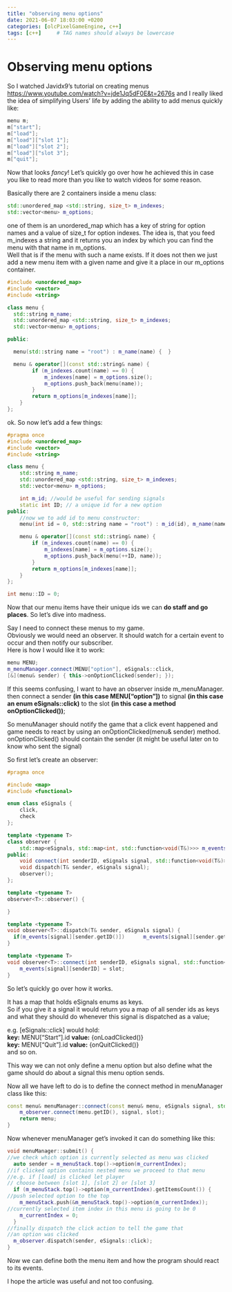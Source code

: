 ```yaml
---
title: "observing menu options"
date: 2021-06-07 18:03:00 +0200
categories: [olcPixelGameEngine, c++]
tags: [c++]     # TAG names should always be lowercase
---
```


# Observing menu options

So I watched Javidx9’s tutorial on creating menus https://www.youtube.com/watch?v=jde1Jq5dF0E&t=2676s
and I really liked the idea of simplifying Users’ life by adding the ability to add menus quickly like:

```c++ 
menu m;
m["start"];
m["load"];
m["load"]["slot 1"]; 
m["load"]["slot 2"];
m["load"]["slot 3"]; 
m["quit"];
```

Now that looks *fancy*! Let’s quickly go over how he achieved this in case you like to read more than you like to watch videos for some reason.

Basically there are 2 containers inside a menu class:

```c++
std::unordered_map <std::string, size_t> m_indexes;
std::vector<menu> m_options;
```

one of them is an unordered_map which has a key of string for option names and a value of size_t for option indexes.
The idea is, that you feed m_indexes a string and it returns you an index by which you can find the menu with that name in m_options.  
Well that is if the menu with such a name exists. If it does not then we just add a new menu item with a given name and give it
a place in our m_options container.

```c++
#include <unordered_map>
#include <vector>
#include <string>

class menu {
  std::string m_name;
  std::unordered_map <std::string, size_t> m_indexes;
  std::vector<menu> m_options;

public:

  menu(std::string name = "root") : m_name(name) {  }

  menu & operator[](const std::string& name) {
        if (m_indexes.count(name) == 0) {
            m_indexes[name] = m_options.size();
            m_options.push_back(menu(name));
        }
        return m_options[m_indexes[name]];
    }
};
```

ok. So now let’s add a few things:

```c++
#pragma once
#include <unordered_map>
#include <vector>
#include <string>

class menu {
	std::string m_name;
	std::unordered_map <std::string, size_t> m_indexes;
	std::vector<menu> m_options;

    int m_id; //would be useful for sending signals
    static int ID; // a unique id for a new option
public:
    //now we to add id to menu constructor:
    menu(int id = 0, std::string name = "root") : m_id(id), m_name(name) {  }

    menu & operator[](const std::string& name) {
        if (m_indexes.count(name) == 0) {
            m_indexes[name] = m_options.size();
            m_options.push_back(menu(++ID, name));
        }
        return m_options[m_indexes[name]];
    }
};

int menu::ID = 0;
```
Now that our menu items have their unique ids we can **do staff and go places**.
So let’s dive into madness.

Say I need to connect these menus to my game.  
Obviously we would need an observer. It should watch for a certain event to occur and then notify our subscriber.  
Here is how I would like it to work:

```c++
menu MENU;
m_menuManager.connect(MENU["option"], eSignals::click,
[&](menu& sender) { this->onOptionClicked(sender); });
```

If this seems confusing, I want to have an observer inside m_menuManager.
then connect a sender **(in this case MENU[“option”])** to signal **(in this case an enum eSignals::click)** to the slot
**(in this case a method onOptionClicked())**;

So menuManager should notify the game that a click event happened and game needs to react by using an onOptionClicked(menu& sender) method.  
onOptionClicked() should contain the sender (it might be useful later on to know who sent the signal)  

So first let’s create an observer:

```c++
#pragma once

#include <map>
#include <functional>

enum class eSignals {
	click,
	check
};

template <typename T>
class observer {
    std::map<eSignals, std::map<int, std::function<void(T&)>>> m_events;
public:
    void connect(int senderID, eSignals signal, std::function<void(T&)> slot);
    void dispatch(T& sender, eSignals signal);
    observer();
};

template <typename T>
observer<T>::observer() {

}

template <typename T>
void observer<T>::dispatch(T& sender, eSignals signal) {
  if(m_events[signal][sender.getID()])      m_events[signal][sender.getID()](sender);
}

template <typename T>
void observer<T>::connect(int senderID, eSignals signal, std::function<void(T&)> slot) {
    m_events[signal][senderID] = slot;
}
```

So let’s quickly go over how it works.

It has a map that holds eSignals enums as keys.  
So if you give it a signal it would return you a map of all sender ids as keys and what they should do whenever this signal is dispatched as a value;

e.g. [eSignals::click] would hold:  
**key:** MENU[“Start”].id **value:** [](){onLoadClicked()}  
**key:** MENU[“Quit”].id  **value:** [](){onQuitClicked()}  
and so on.

This way we can not only define a menu option but also define what the game should do about a signal this menu option sends.

Now all we have left to do is to define the connect method in menuManager class like this:

```c++
const menu& menuManager::connect(const menu& menu, eSignals signal, std::function<void(class menu&)> slot) {
    m_observer.connect(menu.getID(), signal, slot);
    return menu;
}
```
Now whenever menuManager get’s invoked it can do something like this:
```c++
void menuManager::submit() {
//we check which option is currently selected as menu was clicked
  auto sender = m_menuStack.top()->option(m_currentIndex);
//if clicked option contains nested menu we proceed to that menu
//e.g. if [load] is clicked let player 
// choose between [slot 1], [slot 2] or [slot 3]
  if (m_menuStack.top()->option(m_currentIndex).getItemsCount()) {
//push selected option to the top
    m_menuStack.push(&m_menuStack.top()->option(m_currentIndex));
//currently selected item index in this menu is going to be 0
    m_currentIndex = 0;
  }
//finally dispatch the click action to tell the game that
//an option was clicked
  m_observer.dispatch(sender, eSignals::click);
}
```

Now we can define both the menu item and how the program should react to its events.

I hope the article was useful and not too confusing.
